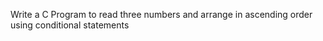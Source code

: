 Write a C Program to read three numbers and arrange in ascending order using conditional statements
